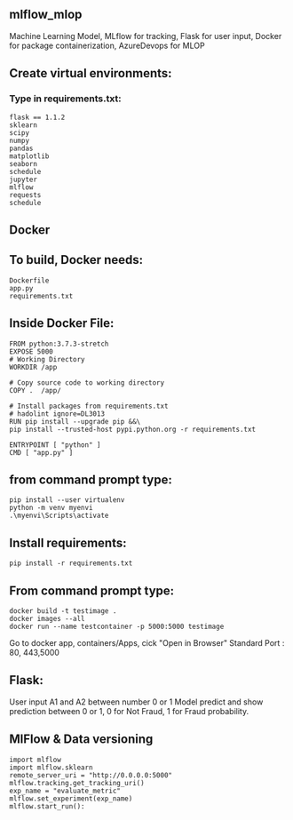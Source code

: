 ## mlflow_mlop
Machine Learning Model, MLflow for tracking, Flask for user input, Docker for package containerization, AzureDevops for MLOP

## Create virtual environments:
### Type in requirements.txt:
    flask == 1.1.2
    sklearn
    scipy
    numpy
    pandas
    matplotlib
    seaborn
    schedule
    jupyter
    mlflow
    requests
    schedule
   
## Docker
## To build, Docker needs:
	Dockerfile
	app.py
	requirements.txt

## Inside Docker File:
    FROM python:3.7.3-stretch
    EXPOSE 5000
    # Working Directory
    WORKDIR /app
    
    # Copy source code to working directory
    COPY .  /app/
    
    # Install packages from requirements.txt
    # hadolint ignore=DL3013
    RUN pip install --upgrade pip &&\
    pip install --trusted-host pypi.python.org -r requirements.txt

    ENTRYPOINT [ "python" ] 
    CMD [ "app.py" ] 

## from command prompt type:

	pip install --user virtualenv
	python -m venv myenvi
	.\myenvi\Scripts\activate

## Install requirements:
	pip install -r requirements.txt
  
## From command prompt type:
	docker build -t testimage .
	docker images --all
	docker run --name testcontainer -p 5000:5000 testimage

Go to docker app, containers/Apps, cick "Open in Browser"
Standard Port : 80, 443,5000  
	
## Flask:
User input A1 and A2 between number 0 or 1
Model predict and show prediction between 0 or 1, 0 for Not Fraud, 1 for Fraud probability.	

## MlFlow & Data versioning
	import mlflow
	import mlflow.sklearn
	remote_server_uri = "http://0.0.0.0:5000"
	mlflow.tracking.get_tracking_uri()
	exp_name = "evaluate_metric"
	mlflow.set_experiment(exp_name)
	mlflow.start_run():
     	
